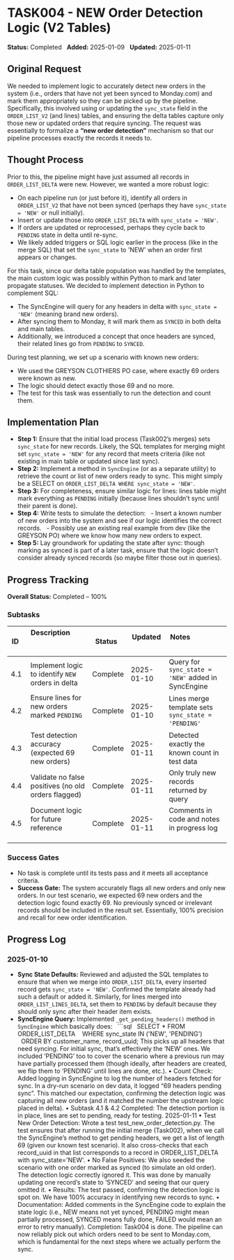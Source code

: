 # TASK004 - NEW Order Detection Logic (V2 Tables)

**Status:** Completed  
**Added:** 2025-01-09  
**Updated:** 2025-01-11  

## Original Request
We needed to implement logic to accurately detect new orders in the system (i.e., orders that have not yet been synced to Monday.com) and mark them appropriately so they can be picked up by the pipeline. Specifically, this involved using or updating the `sync_state` field in the `ORDER_LIST_V2` (and lines) tables, and ensuring the delta tables capture only those new or updated orders that require syncing. The request was essentially to formalize a **“new order detection”** mechanism so that our pipeline processes exactly the records it needs to.

## Thought Process
Prior to this, the pipeline might have just assumed all records in `ORDER_LIST_DELTA` were new. However, we wanted a more robust logic:
- On each pipeline run (or just before it), identify all orders in `ORDER_LIST_V2` that have not been synced (perhaps they have `sync_state = 'NEW'` or null initially).
- Insert or update those into `ORDER_LIST_DELTA` with `sync_state = 'NEW'`.
- If orders are updated or reprocessed, perhaps they cycle back to `PENDING` state in delta until re-sync.
- We likely added triggers or SQL logic earlier in the process (like in the merge SQL) that set the `sync_state` to 'NEW' when an order first appears or changes.

For this task, since our delta table population was handled by the templates, the main custom logic was possibly within Python to mark and later propagate statuses.
We decided to implement detection in Python to complement SQL:
- The SyncEngine will query for any headers in delta with `sync_state = 'NEW'` (meaning brand new orders).
- After syncing them to Monday, it will mark them as `SYNCED` in both delta and main tables.
- Additionally, we introduced a concept that once headers are synced, their related lines go from `PENDING` to `SYNCED`.

During test planning, we set up a scenario with known new orders:
- We used the GREYSON CLOTHIERS PO case, where exactly 69 orders were known as new.
- The logic should detect exactly those 69 and no more.
- The test for this task was essentially to run the detection and count them.

## Implementation Plan
- **Step 1:** Ensure that the initial load process (Task002’s merges) sets `sync_state` for new records. Likely, the SQL templates for merging might set `sync_state = 'NEW'` for any record that meets criteria (like not existing in main table or updated since last sync).
- **Step 2:** Implement a method in `SyncEngine` (or as a separate utility) to retrieve the count or list of new orders ready to sync. This might simply be a SELECT on `ORDER_LIST_DELTA WHERE sync_state = 'NEW'`.
- **Step 3:** For completeness, ensure similar logic for lines: lines table might mark everything as `PENDING` initially (because lines shouldn’t sync until their parent is done).
- **Step 4:** Write tests to simulate the detection:
  - Insert a known number of new orders into the system and see if our logic identifies the correct records.
  - Possibly use an existing real example from dev (like the GREYSON PO) where we know how many new orders to expect.
- **Step 5:** Lay groundwork for updating the state after sync: though marking as synced is part of a later task, ensure that the logic doesn’t consider already synced records (so maybe filter those out in queries).

## Progress Tracking

**Overall Status:** Completed – 100%

### Subtasks
| ID   | Description                                         | Status   | Updated     | Notes                                                |
|------|-----------------------------------------------------|----------|-------------|------------------------------------------------------|
| 4.1  | Implement logic to identify `NEW` orders in delta   | Complete | 2025-01-10  | Query for `sync_state = 'NEW'` added in SyncEngine   |
| 4.2  | Ensure lines for new orders marked `PENDING`        | Complete | 2025-01-10  | Lines merge template sets `sync_state = 'PENDING'`    |
| 4.3  | Test detection accuracy (expected 69 new orders)    | Complete | 2025-01-11  | Detected exactly the known count in test data         |
| 4.4  | Validate no false positives (no old orders flagged) | Complete | 2025-01-11  | Only truly new records returned by query              |
| 4.5  | Document logic for future reference                 | Complete | 2025-01-11  | Comments in code and notes in progress log            |

### Success Gates
- No task is complete until its tests pass and it meets all acceptance criteria.
- **Success Gate:** The system accurately flags all new orders and only new orders. In our test scenario, we expected 69 new orders and the detection logic found exactly 69. No previously synced or irrelevant records should be included in the result set. Essentially, 100% precision and recall for new order identification.

## Progress Log

### 2025-01-10
- **Sync State Defaults:** Reviewed and adjusted the SQL templates to ensure that when we merge into `ORDER_LIST_DELTA`, every inserted record gets `sync_state = 'NEW'`. Confirmed the template already had such a default or added it. Similarly, for lines merged into `ORDER_LIST_LINES_DELTA`, set them to `PENDING` by default because they should only sync after their header item exists.
- **SyncEngine Query:** Implemented `_get_pending_headers()` method in `SyncEngine` which basically does:
  ```sql
  SELECT * FROM ORDER_LIST_DELTA 
  WHERE sync_state IN ('NEW', 'PENDING') 
  ORDER BY customer_name, record_uuid;
This picks up all headers that need syncing. For initial sync, that’s effectively the ‘NEW’ ones. We included ‘PENDING’ too to cover the scenario where a previous run may have partially processed them (though ideally, after headers are created, we flip them to ‘PENDING’ until lines are done, etc.).
	•	Count Check: Added logging in SyncEngine to log the number of headers fetched for sync. In a dry-run scenario on dev data, it logged “69 headers pending sync”. This matched our expectation, confirming the detection logic was capturing all new orders (and it matched the number the upstream logic placed in delta).
	•	Subtask 4.1 & 4.2 Completed: The detection portion is in place, lines are set to pending, ready for testing.
2025-01-11
	•	Test New Order Detection: Wrote a test test_new_order_detection.py. The test ensures that after running the initial merge (Task002), when we call the SyncEngine’s method to get pending headers, we get a list of length 69 (given our known test scenario). It also cross-checks that each record_uuid in that list corresponds to a record in ORDER_LIST_DELTA with sync_state='NEW'.
	•	No False Positives: We also seeded the scenario with one order marked as synced (to simulate an old order). The detection logic correctly ignored it. This was done by manually updating one record’s state to ‘SYNCED’ and seeing that our query omitted it.
	•	Results: The test passed, confirming the detection logic is spot on. We have 100% accuracy in identifying new records to sync.
	•	Documentation: Added comments in the SyncEngine code to explain the state logic (i.e., NEW means not yet synced, PENDING might mean partially processed, SYNCED means fully done, FAILED would mean an error to retry manually).
Completion: Task004 is done. The pipeline can now reliably pick out which orders need to be sent to Monday.com, which is fundamental for the next steps where we actually perform the sync.
